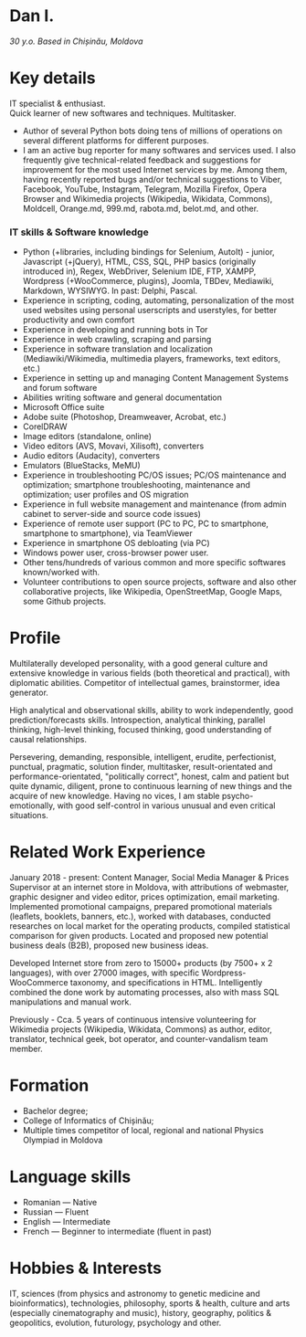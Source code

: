 Dan I.
================
*30 y.o. Based in Chișinău, Moldova*

# Key details

IT specialist &amp; enthusiast.  
Quick learner of new softwares and techniques. Multitasker.  
- Author of several Python bots doing tens of millions of operations on several different platforms for different purposes.
- I am an active bug reporter for many softwares and services used. I also frequently give technical-related feedback and suggestions for improvement for the most used Internet services by me. Among them, having recently reported bugs and/or technical suggestions to Viber, Facebook, YouTube, Instagram, Telegram, Mozilla Firefox, Opera Browser and Wikimedia projects (Wikipedia, Wikidata, Commons), Moldcell, Orange.md, 999.md, rabota.md, belot.md, and other.


### IT skills &amp; Software knowledge

- Python (+libraries, including bindings for Selenium, AutoIt) - junior, Javascript (+jQuery), HTML, CSS, SQL, PHP basics (originally introduced in), Regex, WebDriver, Selenium IDE, FTP, XAMPP, Wordpress (+WooCommerce, plugins), Joomla, TBDev, Mediawiki, Markdown, WYSIWYG. In past: Delphi, Pascal.
- Experience in scripting, coding, automating, personalization of the most used websites using personal userscripts and userstyles, for better productivity and own comfort
- Experience in developing and running bots in Tor
- Experience in web crawling, scraping and parsing
- Experience in software translation and localization (Mediawiki/Wikimedia, multimedia players, frameworks, text editors, etc.)
- Experience in setting up and managing Content Management Systems and forum software
- Abilities writing software and general documentation
- Microsoft Office suite
- Adobe suite (Photoshop, Dreamweaver, Acrobat, etc.)
- CorelDRAW
- Image editors (standalone, online)
- Video editors (AVS, Movavi, Xilisoft), converters
- Audio editors (Audacity), converters
- Emulators (BlueStacks, MeMU)
- Experience in troubleshooting PC/OS issues; PC/OS maintenance and optimization; smartphone troubleshooting, maintenance and optimization; user profiles and OS migration
- Experience in full website management and maintenance (from admin cabinet to server-side and source code issues)
- Experience of remote user support (PC to PC, PC to smartphone, smartphone to smartphone), via TeamViewer
- Experience in smartphone OS debloating (via PC)
- Windows power user, cross-browser power user.
- Other tens/hundreds of various common and more specific softwares known/worked with.
- Volunteer contributions to open source projects, software and also other collaborative projects, like Wikipedia, OpenStreetMap, Google Maps, some Github projects.

# Profile
Multilaterally developed personality, with a good general culture and extensive knowledge in various fields (both theoretical and practical), with diplomatic abilities. Competitor of intellectual games, brainstormer, idea generator.

High analytical and observational skills, ability to work independently, good prediction/forecasts skills. Introspection, analytical thinking, parallel thinking, high-level thinking, focused thinking, good understanding of causal relationships.

Persevering, demanding, responsible, intelligent, erudite, perfectionist, punctual, pragmatic, solution finder, multitasker, result-orientated and performance-orientated, &quot;politically correct&quot;, honest, calm and patient but quite dynamic, diligent, prone to continuous learning of new things and the acquire of new knowledge. Having no vices, I am stable psycho-emotionally, with good self-control in various unusual and even critical situations.

# Related Work Experience
January 2018 - present: Content Manager, Social Media Manager &amp; Prices Supervisor at an internet store in Moldova, with attributions of webmaster, graphic designer and video editor, prices optimization, email marketing. Implemented promotional campaigns, prepared promotional materials (leaflets, booklets, banners, etc.), worked with databases, conducted researches on local market for the operating products, compiled statistical comparison for given products. Located and proposed new potential business deals (B2B), proposed new business ideas.

Developed Internet store from zero to 15000+ products (by 7500+ x 2 languages), with over 27000 images, with specific Wordpress-WooCommerce taxonomy, and specifications in HTML. Intelligently combined the done work by automating processes, also with mass SQL manipulations and manual work.

Previously - Cca. 5 years of continuous intensive volunteering for Wikimedia projects (Wikipedia, Wikidata, Commons) as author, editor, translator, technical geek, bot operator, and counter-vandalism team member.

# Formation
- Bachelor degree;
- College of Informatics of Chișinău;
- Multiple times competitor of local, regional and national Physics Olympiad in Moldova

# Language skills
- Romanian — Native
- Russian — Fluent
- English — Intermediate
- French — Beginner to intermediate (fluent in past)

# Hobbies &amp; Interests
IT, sciences (from physics and astronomy to genetic medicine and bioinformatics), technologies, philosophy, sports &amp; health, culture and arts (especially cinematography and music), history, geography, politics &amp; geopolitics, evolution, futurology, psychology and other.

<style>
  .site-footer {
    display: none;
  }
</style>

